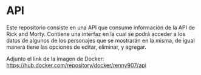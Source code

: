 # API
Este repositorio consiste en una API que consume información de la API de Rick and Morty. Contiene una interfaz en la cual  se podrá acceder a los datos de algunos de los personajes que se mostrarán en la misma, de igual manera tiene las opciones de editar, eliminar, y agregar.

Adjunto el link de la imagen de Docker: 
https://hub.docker.com/repository/docker/renny907/api 
